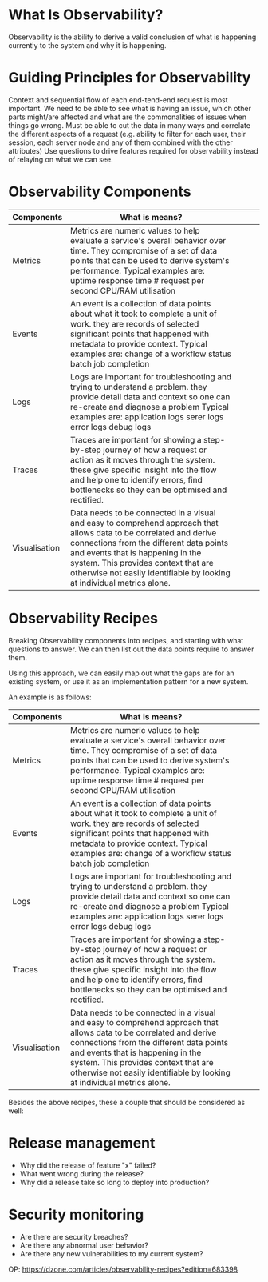 # What Is Observability?
Observability is the ability to derive a valid conclusion of what is happening currently to the system and why it is happening.

# Guiding Principles for Observability 
Context and sequential flow of each end-tend-end request is most important. We need to be able to see what is having an issue, which other parts might/are affected and what are the commonalities of issues when  things go wrong.
Must be able to cut the data in many ways and correlate the different aspects of a request (e.g. ability to filter for each user, their session, each server node and any of them combined with  the other attributes)
Use questions to drive features required for observability instead of relaying on what we can see.

# Observability Components

| Components    | What is means?                                                                                                                                                                                                                                                                                                       |   |   |   |
|---------------|----------------------------------------------------------------------------------------------------------------------------------------------------------------------------------------------------------------------------------------------------------------------------------------------------------------------|---|---|---|
| Metrics       | Metrics are numeric values to help evaluate a service's overall behavior over time.  They compromise of a set of data points that can be used to derive system's performance.  Typical examples are: uptime response time # request per second CPU/RAM utilisation                                                   |   |   |   |
| Events        | An event is a collection of data points about what it took to complete a unit of work. they are records of selected significant points that happened with metadata to provide context.  Typical examples are: change of a workflow status batch job completion                                                       |   |   |   |
| Logs          | Logs are important for troubleshooting and trying to understand a problem. they provide detail data and context so one can re-create and diagnose a problem  Typical examples are: application logs serer logs error logs debug logs                                                                                 |   |   |   |
| Traces        | Traces are important for showing a step-by-step journey of how a request or action as it moves through the system. these give specific insight into the flow and help one to identify errors, find bottlenecks so they can be optimised and rectified.                                                               |   |   |   |
| Visualisation | Data needs to be connected in a visual and easy to comprehend approach that allows data to be correlated and derive connections from the different data points and events that is happening in the system. This provides context that  are otherwise not easily identifiable by looking at individual metrics alone. |   |   |   |

# Observability Recipes
Breaking Observability components into recipes, and starting with what questions to answer. We can then list out the data points require to answer them. 

Using this approach, we can easily map out what the gaps are for an existing system, or use it as an implementation pattern for a new system.

An example is as follows: 

| Components    | What is means?                                                                                                                                                                                                                                                                                                       |   |   |   |
|---------------|----------------------------------------------------------------------------------------------------------------------------------------------------------------------------------------------------------------------------------------------------------------------------------------------------------------------|---|---|---|
| Metrics       | Metrics are numeric values to help evaluate a service's overall behavior over time.  They compromise of a set of data points that can be used to derive system's performance.  Typical examples are: uptime response time # request per second CPU/RAM utilisation                                                   |   |   |   |
| Events        | An event is a collection of data points about what it took to complete a unit of work. they are records of selected significant points that happened with metadata to provide context.  Typical examples are: change of a workflow status batch job completion                                                       |   |   |   |
| Logs          | Logs are important for troubleshooting and trying to understand a problem. they provide detail data and context so one can re-create and diagnose a problem  Typical examples are: application logs serer logs error logs debug logs                                                                                 |   |   |   |
| Traces        | Traces are important for showing a step-by-step journey of how a request or action as it moves through the system. these give specific insight into the flow and help one to identify errors, find bottlenecks so they can be optimised and rectified.                                                               |   |   |   |
| Visualisation | Data needs to be connected in a visual and easy to comprehend approach that allows data to be correlated and derive connections from the different data points and events that is happening in the system. This provides context that  are otherwise not easily identifiable by looking at individual metrics alone. |   |   |   |


Besides the above recipes, these a couple that should be considered as well:

# Release management
* Why did the release of feature "x" failed?
* What went wrong during the release?
* Why did a release take so long to deploy into production?

# Security monitoring
* Are there are security breaches?
* Are there any abnormal user behavior?
* Are there any new vulnerabilities to my current system?

OP: https://dzone.com/articles/observability-recipes?edition=683398

